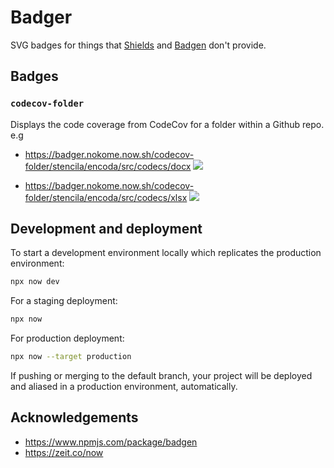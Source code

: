 # Badger

SVG badges for things that [Shields](https://shields.io/) and [Badgen](https://badgen.net/) don't provide.

## Badges

### `codecov-folder`

Displays the code coverage from CodeCov for a folder within a Github repo. e.g

- https://badger.nokome.now.sh/codecov-folder/stencila/encoda/src/codecs/docx ![](https://badger.nokome.now.sh/codecov-folder/stencila/encoda/src/codecs/docx)

- https://badger.nokome.now.sh/codecov-folder/stencila/encoda/src/codecs/xlsx ![](https://badger.nokome.now.sh/codecov-folder/stencila/encoda/src/codecs/xlsx)

## Development and deployment

To start a development environment locally which replicates the production environment:

```bash
npx now dev
```

For a staging deployment:

```bash
npx now
```

For production deployment:

```bash
npx now --target production
```

If pushing or merging to the default branch, your project will be deployed and aliased in a production environment, automatically.

## Acknowledgements

- https://www.npmjs.com/package/badgen
- https://zeit.co/now
